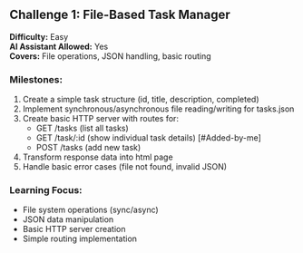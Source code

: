## Challenge 1: File-Based Task Manager
**Difficulty:** Easy  
**AI Assistant Allowed:** Yes  
**Covers:** File operations, JSON handling, basic routing

### Milestones:
1. Create a simple task structure (id, title, description, completed)
2. Implement synchronous/asynchronous file reading/writing for tasks.json
3. Create basic HTTP server with routes for:
   - GET /tasks (list all tasks)
   - GET /task/:id (show individual task details) [#Added-by-me]
   - POST /tasks (add new task)
4. Transform response data into html page
5. Handle basic error cases (file not found, invalid JSON)

### Learning Focus:
- File system operations (sync/async)
- JSON data manipulation
- Basic HTTP server creation
- Simple routing implementation
